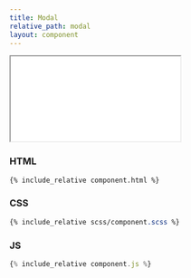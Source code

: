 ```yaml
---
title: Modal
relative_path: modal
layout: component
---
```


<iframe src="{{ site.baseurl}}/component/{{ page.relative_path }}/example.html"></iframe>

<h3>HTML</h3>

```html
{% include_relative component.html %}
```
<h3>CSS</h3>

```css
{% include_relative scss/component.scss %}
```

<h3>JS</h3>

```javascript
{% include_relative component.js %}
```
